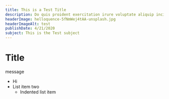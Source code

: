 ```yaml
---
title: This is a Test Title
description: Do quis proident exercitation irure voluptate aliquip incididunt id laborum. Occaecat proident magna incididunt fugiat tempor labore velit consectetur culpa ullamco fugiat dolor. Tempor velit est quis cupidatat dolore.
headerImage: helloquence-5fNmWej4tAA-unsplash.jpg
headerImageAlt: test
publishDate: 4/21/2020
subject: This is the Test subject
---
```


# Title

message

- Hi
- List item two
  - Indented list item